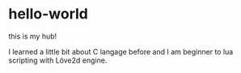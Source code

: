 # hello-world
this is my hub! 

I learned a little bit about C langage before and I am beginner to lua scripting with Löve2d engine. 
